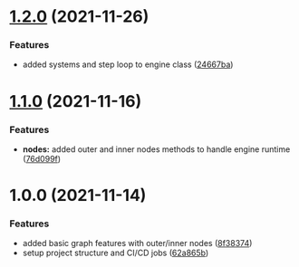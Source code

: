 # [1.2.0](https://github.com/colinespinas/awe/compare/v1.1.0...v1.2.0) (2021-11-26)


### Features

* added systems and step loop to engine class ([24667ba](https://github.com/colinespinas/awe/commit/24667bad5bb480546558d848663a9af6b2a7f0cd))

# [1.1.0](https://github.com/colinespinas/awe/compare/v1.0.0...v1.1.0) (2021-11-16)


### Features

* **nodes:** added outer and inner nodes methods to handle engine runtime ([76d099f](https://github.com/colinespinas/awe/commit/76d099fb7bf93bada4c50a9d2dea6d892ceac6ba))

# 1.0.0 (2021-11-14)


### Features

* added basic graph features with outer/inner nodes ([8f38374](https://github.com/colinespinas/awe/commit/8f383742421ec5e2ba0fb33ef9aaab9e5e1b71a3))
* setup project structure and CI/CD jobs ([62a865b](https://github.com/colinespinas/awe/commit/62a865ba2db9beff1573fc272816c22f1351ad15))

